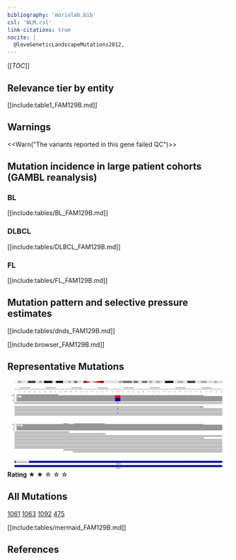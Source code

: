 ```yaml
---
bibliography: 'morinlab.bib'
csl: 'NLM.csl'
link-citations: true
nocite: |
  @loveGeneticLandscapeMutations2012, 
---
```

[[_TOC_]]


## Relevance tier by entity

[[include:table1_FAM129B.md]]

## Warnings

<<Warn("The variants reported in this gene failed QC")>>

## Mutation incidence in large patient cohorts (GAMBL reanalysis)

### BL
[[include:tables/BL_FAM129B.md]]

### DLBCL
[[include:tables/DLBCL_FAM129B.md]]

### FL
[[include:tables/FL_FAM129B.md]]

## Mutation pattern and selective pressure estimates

[[include:tables/dnds_FAM129B.md]]

[[include:browser_FAM129B.md]]

## Representative Mutations

![](primary/Love_FAM129B.svg)
**Rating**
&starf; &starf; &star; &star; &star;

## All Mutations

[1061](https://www.bcgsc.ca/downloads/morinlab/GAMBL/Love/1061_reports.html)
[1063](https://www.bcgsc.ca/downloads/morinlab/GAMBL/Love/1063_reports.html)
[1092](https://www.bcgsc.ca/downloads/morinlab/GAMBL/Love/1092_reports.html)
[475](https://www.bcgsc.ca/downloads/morinlab/GAMBL/Love/475_reports.html)




[[include:tables/mermaid_FAM129B.md]]

## References

